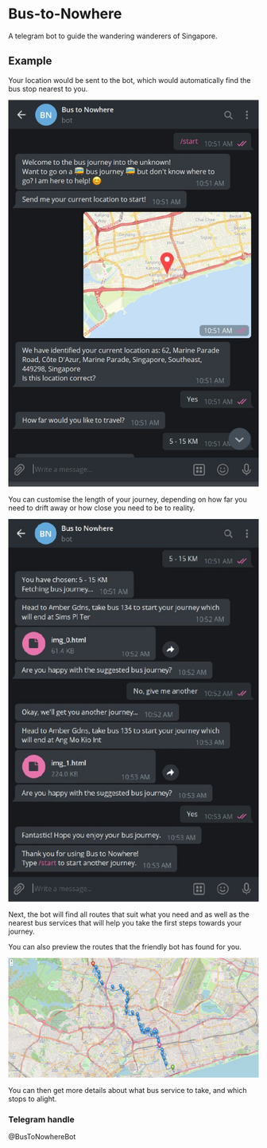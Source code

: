 # Bus-to-Nowhere

A telegram bot to guide the wandering wanderers of Singapore.

## Example

Your location would be sent to the bot, which would automatically find the bus stop nearest to you.

![first command](https://raw.githubusercontent.com/onefangg/Bus-to-Nowhere/main/examples/first.jpg)

You can customise the length of your journey, depending on how far you need to drift away or how close you need to be to reality.

![second command](https://raw.githubusercontent.com/onefangg/Bus-to-Nowhere/main/examples/second.jpg)

Next, the bot will find all routes that suit what you need and as well as the nearest bus services that will help you take the first steps towards your journey.

You can also preview the routes that the friendly bot has found for you.

![routes](https://raw.githubusercontent.com/onefangg/Bus-to-Nowhere/main/examples/route.JPG)

You can then get more details about what bus service to take, and which stops to alight.

### Telegram handle
@BusToNowhereBot
